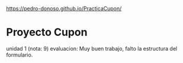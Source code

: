 <https://pedro-donoso.github.io/PracticaCupon/>

# Proyecto Cupon
 unidad 1 (nota: 9)
evaluacion: Muy buen trabajo, falto la estructura del formulario.
